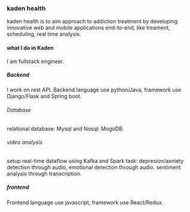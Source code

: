 ### kaden health
 kaden health is to aim approach to addiction treatment by developing innovative web and mobile applications end-to-end, like treament, scheduling, real time analysis.
 
 #### what I do in Kaden
 I am fullstack engineer. 
 ##### Backend
 I work on rest API. Backend language use python/Java, framework use Django/Flask and Spring boot.  
 
 ###### Database
 relational database: Mysql and Nosql: MogoDB.
 
 ###### video analysis
 setup real-time dataflow using Kafka and Spark
 task: depresion/axniety detection through audio, emotional detection through audio. sentiment analysis through transcription. 

 ##### frontend
 Frontend language use javascript, framework use React/Redux.    

